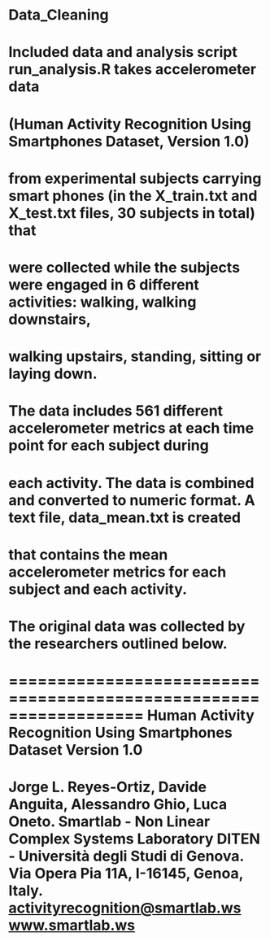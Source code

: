 # Data_Cleaning
# Included data and analysis script run_analysis.R takes accelerometer data 
# (Human Activity Recognition Using Smartphones Dataset, Version 1.0)
# from experimental subjects carrying smart phones (in the X_train.txt and X_test.txt files, 30 subjects in total) that
# were collected while the subjects were engaged in 6 different activities: walking, walking downstairs, 
# walking upstairs, standing, sitting or laying down.
# The data includes 561 different accelerometer metrics at each time point for each subject during
# each activity.  The data is combined and converted to numeric format.  A text file, data_mean.txt is created
# that contains the mean accelerometer metrics for each subject and each activity.
# The original data was collected by the researchers outlined below.
==================================================================
Human Activity Recognition Using Smartphones Dataset
Version 1.0
==================================================================
Jorge L. Reyes-Ortiz, Davide Anguita, Alessandro Ghio, Luca Oneto.
Smartlab - Non Linear Complex Systems Laboratory
DITEN - Università degli Studi di Genova.
Via Opera Pia 11A, I-16145, Genoa, Italy.
activityrecognition@smartlab.ws
www.smartlab.ws
==================================================================
